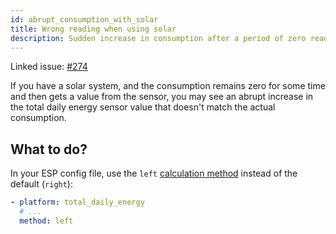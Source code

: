 ```yaml
---
id: abrupt_consumption_with_solar
title: Wrong reading when using solar
description: Sudden increase in consumption after a period of zero readings
---
```


Linked issue: [#274][issue_274]

If you have a solar system, and the consumption remains zero for some time and then gets a value from the sensor, you may see an abrupt increase in the total daily energy sensor value that doesn't match the actual consumption. 

## What to do?

In your ESP config file, use the `left` [calculation method][method] instead of the default (`right`):

```yaml
- platform: total_daily_energy
  # ...
  method: left
```

[method]: https://esphome.io/components/sensor/total_daily_energy.html
[issue_274]: https://github.com/klaasnicolaas/home-assistant-glow/issues/274
